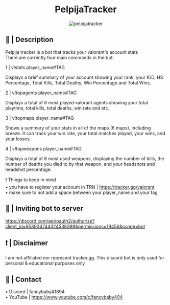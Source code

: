 <div align="center">
  <h1>PelpijaTracker</h1>
</div>

<p align="center">
  <img src="https://user-images.githubusercontent.com/53817791/122109066-8855e180-ce4f-11eb-947e-10a73147585d.jpg" alt="pelpijatracker"/>
</p>

## 📝 | Description
Pelpija tracker is a bot that tracks your valorant's account stats <br />
There are currently four main commands in the bot.

1 | v!stats player_name#TAG

Displays a breif summary of your account showing your rank, your K/D, HS Percentage, Total Kills, Total Deaths, Win Percentage and Total Wins.

2 | v!topagents player_name#TAG

Displays a total of 6 most played valorant agents showing your total playtime, total kills, total deaths, win rate and etc.

3 | v!topmaps player_name#TAG

Shows a summary of your stats in all of the maps (6 maps), including breeze. It can track your win rate, your total matches played, your wins, and your losses.

4 | v!topweapons player_name#TAG

Displays a total of 6 most used weapons, displaying the number of kills, the number of deaths you died to by that weapon, and your headshots and headshot percentage.

❗ Things to keep in mind<br />
• you have to register your account in TRN | https://tracker.gg/valorant<br />
• make sure to not add a space between your player_name and your tag<br />

## 📂 | Inviting bot to server
https://discord.com/api/oauth2/authorize?client_id=853934744324538398&permissions=19456&scope=bot
## ❗ | Disclaimer
I am not affiliated nor represent tracker.gg. 
This discord bot is only used for personal & educational purposes only
## 👥 | Contact
• Discord | fancybaby#1894 <br />
• YouTube | https://www.youtube.com/c/fancybaby404 <br />
